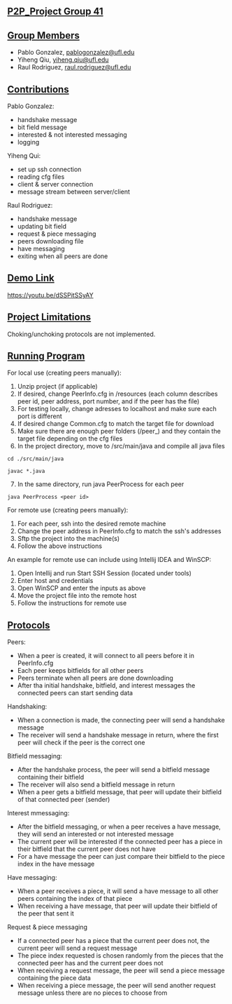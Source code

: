## <u>P2P_Project Group 41</u>

## <u>Group Members</u>

- Pablo Gonzalez, pablogonzalez@ufl.edu
- Yiheng Qiu, yiheng.qiu@ufl.edu
- Raul Rodriguez, raul.rodriguez@ufl.edu

## <u>Contributions</u>

Pablo Gonzalez:
- handshake message
- bit field message
- interested & not interested messaging
- logging

Yiheng Qui:
- set up ssh connection
- reading cfg files
- client & server connection
- message stream between server/client

Raul Rodriguez:
- handshake message
- updating bit field
- request & piece messaging
- peers downloading file
- have messaging
- exiting when all peers are done

## <u>Demo Link</u>

https://youtu.be/dSSPitSSyAY

## <u>Project Limitations</u>

Choking/unchoking protocols are not implemented.

## <u>Running Program</u>

For local use (creating peers manually):
1. Unzip project (if applicable)
2. If desired, change PeerInfo.cfg in /resources (each column describes peer id, peer address, port number, and if the peer has the file)
3. For testing locally, change adresses to localhost and make sure each port is different
4. If desired change Common.cfg to match the target file for download
5. Make sure there are enough peer folders (/peer_<peer id>) and they contain the target file depending on the cfg files
6. In the project directory, move to /src/main/java and compile all java files
```
cd ./src/main/java
```
```
javac *.java
```
7. In the same directory, run java PeerProcess <peer id> for each peer
```
java PeerProcess <peer id>
```

For remote use (creating peers manually):
1. For each peer, ssh into the desired remote machine
2. Change the peer address in PeerInfo.cfg to match the ssh's addresses
3. Sftp the project into the machine(s)
4. Follow the above instructions

An example for remote use can include using Intellij IDEA and WinSCP:
1. Open Intellij and run Start SSH Session (located under tools)
2. Enter host and credentials
3. Open WinSCP and enter the inputs as above
4. Move the project file into the remote host
5. Follow the instructions for remote use

## <u>Protocols</u>

Peers:
- When a peer is created, it will connect to all peers before it in PeerInfo.cfg
- Each peer keeps bitfields for all other peers
- Peers terminate when all peers are done downloading
- After tha initial handshake, bitfield, and interest messages the connected peers can start sending data

Handshaking:
- When a connection is made, the connecting peer will send a handshake message
- The receiver will send a handshake message in return, where the first peer will check if the peer is the correct one

Bitfield messaging:
- After the handshake process, the peer will send a bitfield message containing their bitfield
- The receiver will also send a bitfield message in return
- When a peer gets a bitfield message, that peer will update their bitfield of that connected peer (sender)

Interest mmessaging:
- After the bitfield messaging, or when a peer receives a have message, they will send an interested or not interested message
- The current peer will be interested if the connected peer has a piece in their bitfield that the current peer does not have
- For a have message the peer can just compare their bitfield to the piece index in the have message

Have messaging:
- When a peer receives a piece, it will send a have message to all other peers containing the index of that piece
- When receiving a have message, that peer will update their bitfield of the peer that sent it

Request & piece messaging
- If a connected peer has a piece that the current peer does not, the current peer will send a request message
- The piece index requested is chosen randomly from the pieces that the connected peer has and the current peer does not
- When receiving a request message, the peer will send a piece message containing the piece data
- When receiving a piece message, the peer will send another request message unless there are no pieces to choose from
